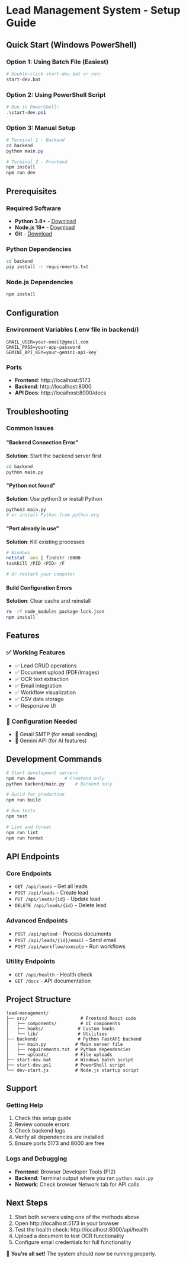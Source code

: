 
# Lead Management System - Setup Guide

## Quick Start (Windows PowerShell)

### Option 1: Using Batch File (Easiest)
```bash
# Double-click start-dev.bat or run:
start-dev.bat
```

### Option 2: Using PowerShell Script
```powershell
# Run in PowerShell:
.\start-dev.ps1
```

### Option 3: Manual Setup
```powershell
# Terminal 1 - Backend
cd backend
python main.py

# Terminal 2 - Frontend  
npm install
npm run dev
```

## Prerequisites

### Required Software
- **Python 3.8+** - [Download](https://python.org/downloads)
- **Node.js 18+** - [Download](https://nodejs.org)
- **Git** - [Download](https://git-scm.com)

### Python Dependencies
```bash
cd backend
pip install -r requirements.txt
```

### Node.js Dependencies
```bash
npm install
```

## Configuration

### Environment Variables (.env file in backend/)
```env
GMAIL_USER=your-email@gmail.com
GMAIL_PASS=your-app-password
GEMINI_API_KEY=your-gemini-api-key
```

### Ports
- **Frontend**: http://localhost:5173
- **Backend**: http://localhost:8000
- **API Docs**: http://localhost:8000/docs

## Troubleshooting

### Common Issues

#### "Backend Connection Error"
**Solution**: Start the backend server first
```bash
cd backend
python main.py
```

#### "Python not found"
**Solution**: Use python3 or install Python
```bash
python3 main.py
# or install Python from python.org
```

#### "Port already in use"
**Solution**: Kill existing processes
```bash
# Windows
netstat -ano | findstr :8000
taskkill /PID <PID> /F

# Or restart your computer
```

#### Build Configuration Errors
**Solution**: Clear cache and reinstall
```bash
rm -rf node_modules package-lock.json
npm install
```

## Features

### ✅ Working Features
- ✅ Lead CRUD operations
- ✅ Document upload (PDF/Images)
- ✅ OCR text extraction
- ✅ Email integration
- ✅ Workflow visualization
- ✅ CSV data storage
- ✅ Responsive UI

### 🔧 Configuration Needed
- 📧 Gmail SMTP (for email sending)
- 🤖 Gemini API (for AI features)

## Development Commands

```bash
# Start development servers
npm run dev           # Frontend only
python backend/main.py    # Backend only

# Build for production
npm run build

# Run tests
npm test

# Lint and format
npm run lint
npm run format
```

## API Endpoints

### Core Endpoints
- `GET /api/leads` - Get all leads
- `POST /api/leads` - Create lead
- `PUT /api/leads/{id}` - Update lead
- `DELETE /api/leads/{id}` - Delete lead

### Advanced Endpoints
- `POST /api/upload` - Process documents
- `POST /api/leads/{id}/email` - Send email
- `POST /api/workflow/execute` - Run workflows

### Utility Endpoints
- `GET /api/health` - Health check
- `GET /docs` - API documentation

## Project Structure

```
lead-management/
├── src/                    # Frontend React code
│   ├── components/         # UI components
│   ├── hooks/             # Custom hooks
│   └── lib/               # Utilities
├── backend/               # Python FastAPI backend
│   ├── main.py           # Main server file
│   ├── requirements.txt  # Python dependencies
│   └── uploads/          # File uploads
├── start-dev.bat         # Windows batch script
├── start-dev.ps1         # PowerShell script
└── dev-start.js          # Node.js startup script
```

## Support

### Getting Help
1. Check this setup guide
2. Review console errors
3. Check backend logs
4. Verify all dependencies are installed
5. Ensure ports 5173 and 8000 are free

### Logs and Debugging
- **Frontend**: Browser Developer Tools (F12)
- **Backend**: Terminal output where you ran `python main.py`
- **Network**: Check browser Network tab for API calls

## Next Steps

1. Start both servers using one of the methods above
2. Open http://localhost:5173 in your browser
3. Test the health check: http://localhost:8000/api/health
4. Upload a document to test OCR functionality
5. Configure email credentials for full functionality

🎉 **You're all set!** The system should now be running properly.
```

